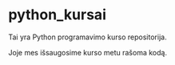 # python_kursai

Tai yra Python programavimo kurso repositorija.

Joje mes išsaugosime kurso metu rašoma kodą.